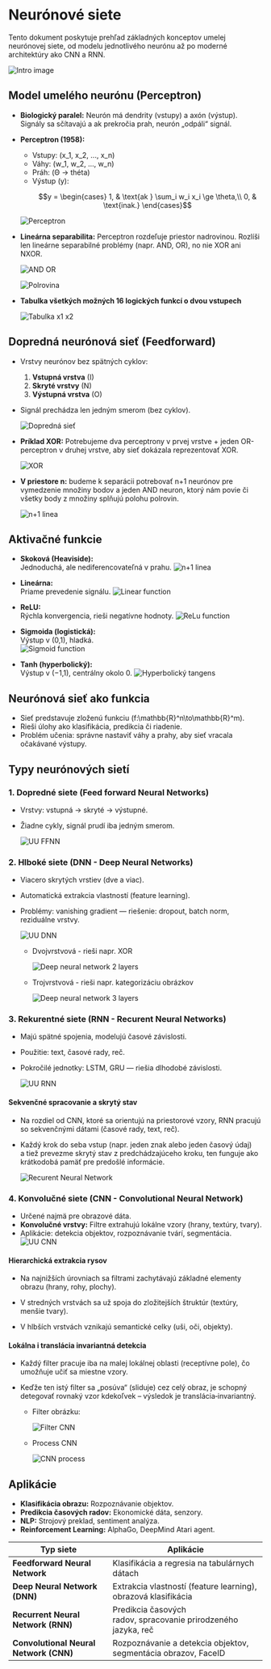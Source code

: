 # Neurónové siete

Tento dokument poskytuje prehľad základných konceptov umelej neurónovej siete, od modelu jednotlivého neurónu až po moderné architektúry ako CNN a RNN.

![Intro image](../../imgs_for_readme/neuron/intro.png) 

## Model umelého neurónu (Perceptron)
- **Biologický paralel:** Neurón má dendrity (vstupy) a axón (výstup). Signály sa sčítavajú a ak prekročia prah, neurón „odpáli“ signál.

- **Perceptron (1958):**  
  - Vstupy: \(x_1, x_2, ..., x_n\)  
  - Váhy: \(w_1, w_2, ..., w_n\)  
  - Práh: \(Θ -> théta)  
  - Výstup \(y\):
    ```math
    y =
      \begin{cases}
        1, & \text{ak } \sum_i w_i x_i \ge \theta,\\
        0, & \text{inak.}
      \end{cases}
    ```

  ![Perceptron](../../imgs_for_readme/neuron/neuronimg.jpeg)

- **Lineárna separabilita:** Perceptron rozdeľuje priestor nadrovinou. Rozlíši len lineárne separabilné problémy (napr. AND, OR), no nie XOR ani NXOR.

  ![AND OR](../../imgs_for_readme/neuron/and_or.jpeg) 
  
  ![Polrovina](../../imgs_for_readme/neuron/polrovina.png) 

- **Tabulka všetkých možných 16 logických funkcí o dvou vstupech** 
  
  ![Tabulka x1 x2](../../imgs_for_readme/neuron/tablex1x2.jpeg)  

## Dopredná neurónová sieť (Feedforward)
- Vrstvy neurónov bez spätných cyklov:
  1. **Vstupná vrstva** (I)  
  2. **Skryté vrstvy** (N)  
  3. **Výstupná vrstva** (O)  
- Signál prechádza len jedným smerom (bez cyklov). 
  
  ![Dopredná sieť](../../imgs_for_readme/neuron/dopredna_siet.jpeg) 
  
- **Príklad XOR:** Potrebujeme dva perceptrony v prvej vrstve + jeden OR-perceptron v druhej vrstve, aby sieť dokázala reprezentovať XOR.
  
  ![XOR](../../imgs_for_readme/neuron/xor.jpeg) 

- **V priestore n:** budeme k separácii potrebovať n+1 neurónov pre vymedzenie množiny bodov a jeden AND neuron, ktorý nám povie či všetky body z množiny splňujú polohu polrovin.

	![n+1 linea](../../imgs_for_readme/neuron/n+1.jpeg)  

## Aktivačné funkcie
- **Skoková (Heaviside):**  
	Jednoduchá, ale nediferencovateľná v prahu.
	![n+1 linea](../../imgs_for_readme/neuron/fskok.jpeg)  

- **Lineárna:**  
	Priame prevedenie signálu. 
	![Linear function](../../imgs_for_readme/neuron/flin.jpeg) 
- **ReLU:**  
	Rýchla konvergencia, rieši negatívne hodnoty. 
	![ReLu function](../../imgs_for_readme/neuron/frelu.jpeg) 
- **Sigmoida (logistická):**  
	Výstup v (0,1), hladká.  
	![Sigmoid function](../../imgs_for_readme/neuron/fsigmoid.jpeg)
- **Tanh (hyperbolický):**  
	Výstup v (−1,1), centrálny okolo 0.
	![Hyperbolický tangens](../../imgs_for_readme/neuron/fhtan.jpeg)

## Neurónová sieť ako funkcia
- Sieť predstavuje zloženú funkciu \(f:\mathbb{R}^n\to\mathbb{R}^m\).  
- Rieši úlohy ako klasifikácia, predikcia či riadenie.  
- Problém učenia: správne nastaviť váhy a prahy, aby sieť vracala očakávané výstupy.

## Typy neurónových sietí

### 1. Dopredné siete (Feed forward Neural Networks)
- Vrstvy: vstupná → skryté → výstupné.  
- Žiadne cykly, signál prudí iba jedným smerom.

	![UU FFNN](../../imgs_for_readme/neuron/uuffnn.jpeg)

### 2. Hlboké siete (DNN - Deep Neural Networks)
- Viacero skrytých vrstiev (dve a viac).  
- Automatická extrakcia vlastností (feature learning). 
- Problémy: vanishing gradient — riešenie: dropout, batch norm, reziduálne vrstvy.

	![UU DNN](../../imgs_for_readme/neuron/uudnn.jpeg)

	- Dvojvrstvová - rieši napr. XOR
  
		![Deep neural network 2 layers](../../imgs_for_readme/neuron/deepneuralnetwork.png) 

	- Trojvrstvová - rieši napr. kategorizáciu obrázkov
	
		![Deep neural network 3 layers](../../imgs_for_readme/neuron/deepneuralnetwork3.png) 

### 3. Rekurentné siete (RNN - Recurent Neural Networks)
- Majú spätné spojenia, modelujú časové závislosti.  
- Použitie: text, časové rady, reč.  
- Pokročilé jednotky: LSTM, GRU — riešia dlhodobé závislosti.

	![UU RNN](../../imgs_for_readme/neuron/uurnn.jpeg)

#### Sekvenčné spracovanie a skrytý stav

- Na rozdiel od CNN, ktoré sa orientujú na priestorové vzory, RNN pracujú so sekvenčnými dátami (časové rady, text, reč).

- Každý krok do seba vstup (napr. jeden znak alebo jeden časový údaj) a tiež prevezme skrytý stav z predchádzajúceho kroku, ten funguje ako krátkodobá pamäť pre predošlé informácie.
  
	![Recurent Neural Network](../../imgs_for_readme/neuron/rnn.png)

### 4. Konvolučné siete (CNN - Convolutional Neural Network)
- Určené najmä pre obrazové dáta.  
- **Konvolučné vrstvy:** Filtre extrahujú lokálne vzory (hrany, textúry, tvary).  
- Aplikácie: detekcia objektov, rozpoznávanie tvárí, segmentácia.
	![UU CNN](../../imgs_for_readme/neuron/uucnn.jpeg)

#### Hierarchická extrakcia rysov

- Na najnižších úrovniach sa filtrami zachytávajú základné elementy obrazu (hrany, rohy, plochy).

- V stredných vrstvách sa už spoja do zložitejších štruktúr (textúry, menšie tvary).

- V hlbších vrstvách vznikajú semantické celky (uši, oči, objekty).

#### Lokálna i translácia invariantná detekcia

- Každý filter pracuje iba na malej lokálnej oblasti (receptívne pole), čo umožňuje učiť sa miestne vzory.

- Keďže ten istý filter sa „posúva“ (sliduje) cez celý obraz, je schopný detegovať rovnaký vzor kdekoľvek – výsledok je translácia‑invariantný.
  - Filter obrázku:
  
	![Filter CNN](../../imgs_for_readme/neuron/uumatrix.jpeg)

  - Process CNN
  
	![CNN process](../../imgs_for_readme/neuron/zebra.png)

## Aplikácie
- **Klasifikácia obrazu:** Rozpoznávanie objektov.  
- **Predikcia časových radov:** Ekonomické dáta, senzory.  
- **NLP:** Strojový preklad, sentiment analýza.  
- **Reinforcement Learning:** AlphaGo, DeepMind Atari agent. 


| Typ siete                                 | Aplikácie                                                        |
|-------------------------------------------|------------------------------------------------------------------|
| **Feedforward Neural Network**            | Klasifikácia a regresia na tabulárnych dátach                    |
| **Deep Neural Network (DNN)**             | Extrakcia vlastností (feature learning), obrazová klasifikácia   |
| **Recurrent Neural Network (RNN)**        | Predikcia časových radov, spracovanie prirodzeného jazyka, reč    |
| **Convolutional Neural Network (CNN)**    | Rozpoznávanie a detekcia objektov, segmentácia obrazov, FaceID   |
